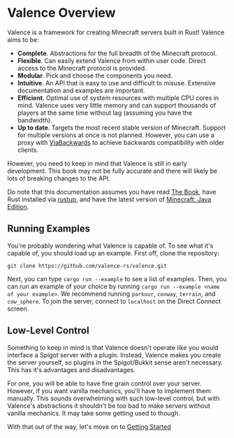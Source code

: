 # Valence Overview
Valence is a framework for creating Minecraft servers built in Rust! Valence aims to be:
* **Complete**. Abstractions for the full breadth of the Minecraft protocol.
* **Flexible**. Can easily extend Valence from within user code. Direct access to the Minecraft protocol is provided.
* **Modular**. Pick and choose the components you need.
* **Intuitive**. An API that is easy to use and difficult to misuse. Extensive documentation and examples are important.
* **Efficient**. Optimal use of system resources with multiple CPU cores in mind. Valence uses very little memory and can support thousands of players at the same time without lag (assuming you have the bandwidth).
* **Up to date**. Targets the most recent stable version of Minecraft. Support for multiple versions at once is not planned. However, you can use a proxy with [ViaBackwards](https://www.spigotmc.org/resources/viabackwards.27448/) to achieve backwards compatibility with older clients.

However, you need to keep in mind that Valence is still in early development. This book may not be fully accurate and there will likely be lots of breaking changes to the API.

Do note that this documentation assumes you have read [The Book](https://doc.rust-lang.org/book/), have Rust installed via [rustup](https://rustup.rs/), and have the latest version of [Minecraft: Java Edition](https://www.minecraft.net/en-us/download).

## Running Examples
You're probably wondering what Valence is capable of. To see what it's capable of, you should load up an example. First off, clone the repository:
```
git clone https://github.com/valence-rs/valence.git
```

Next, you can type `cargo run --example` to see a list of examples. Then, you can run an example of your choice by running `cargo run --example <name of your example>`. We recommend running `parkour`, `conway`, `terrain`, and `cow_sphere`. To join the server, connect to `localhost` on the Direct Connect screen.

## Low-Level Control
Something to keep in mind is that Valence doesn't operate like you would interface a Spigot server with a plugin. Instead, Valence makes you create the server yourself, so plugins in the Spigot/Bukkit sense aren't necessary. This has it's advantages and disadvantages.

For one, you will be able to have fine grain control over your server. However, if you want vanilla mechanics, you'll have to implement them manually. This sounds overwhelming with such low-level control, but with Valence's abstractions it shouldn't be too bad to make servers without vanilla mechanics. It may take some getting used to though.

With that out of the way, let's move on to [Getting Started](./chapter_1.md)
